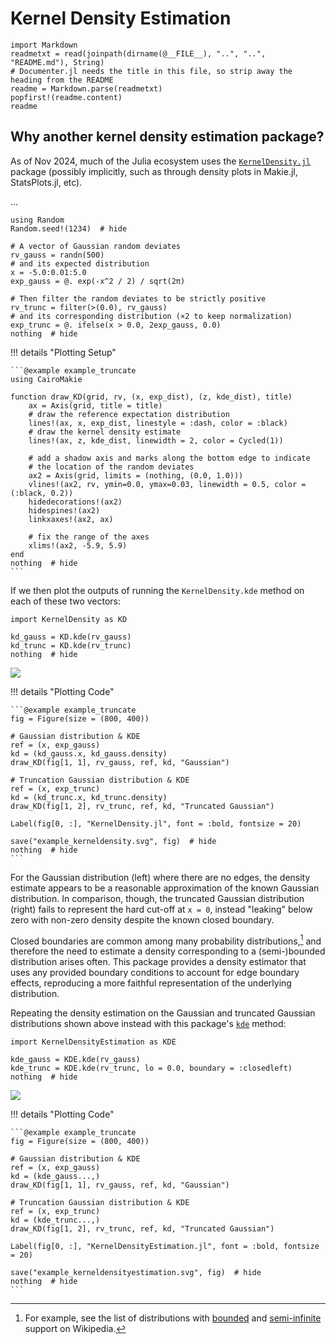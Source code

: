 # Kernel Density Estimation

```@eval
import Markdown
readmetxt = read(joinpath(dirname(@__FILE__), "..", "..", "README.md"), String)
# Documenter.jl needs the title in this file, so strip away the heading from the README
readme = Markdown.parse(readmetxt)
popfirst!(readme.content)
readme
```

## Why another kernel density estimation package?

As of Nov 2024, much of the Julia ecosystem uses the
[`KernelDensity.jl`](https://juliahub.com/ui/Packages/General/KernelDensity)
package (possibly implicitly, such as through density plots in Makie.jl, StatsPlots.jl, etc).

...

```@example example_truncate
using Random
Random.seed!(1234)  # hide

# A vector of Gaussian random deviates
rv_gauss = randn(500)
# and its expected distribution
x = -5.0:0.01:5.0
exp_gauss = @. exp(-x^2 / 2) / sqrt(2π)

# Then filter the random deviates to be strictly positive
rv_trunc = filter(>(0.0), rv_gauss)
# and its corresponding distribution (×2 to keep normalization)
exp_trunc = @. ifelse(x > 0.0, 2exp_gauss, 0.0)
nothing  # hide
```

!!! details "Plotting Setup"

    ```@example example_truncate
    using CairoMakie

    function draw_KD(grid, rv, (x, exp_dist), (z, kde_dist), title)
        ax = Axis(grid, title = title)
        # draw the reference expectation distribution
        lines!(ax, x, exp_dist, linestyle = :dash, color = :black)
        # draw the kernel density estimate
        lines!(ax, z, kde_dist, linewidth = 2, color = Cycled(1))

        # add a shadow axis and marks along the bottom edge to indicate
        # the location of the random deviates
        ax2 = Axis(grid, limits = (nothing, (0.0, 1.0)))
        vlines!(ax2, rv, ymin=0.0, ymax=0.03, linewidth = 0.5, color = (:black, 0.2))
        hidedecorations!(ax2)
        hidespines!(ax2)
        linkxaxes!(ax2, ax)

        # fix the range of the axes
        xlims!(ax2, -5.9, 5.9)
    end
    nothing  # hide
    ```

If we then plot the outputs of running the `KernelDensity.kde` method on each of these two vectors:

```@example example_truncate
import KernelDensity as KD

kd_gauss = KD.kde(rv_gauss)
kd_trunc = KD.kde(rv_trunc)
nothing  # hide
```

![](example_kerneldensity.svg)

!!! details "Plotting Code"

    ```@example example_truncate
    fig = Figure(size = (800, 400))

    # Gaussian distribution & KDE
    ref = (x, exp_gauss)
    kd = (kd_gauss.x, kd_gauss.density)
    draw_KD(fig[1, 1], rv_gauss, ref, kd, "Gaussian")

    # Truncation Gaussian distribution & KDE
    ref = (x, exp_trunc)
    kd = (kd_trunc.x, kd_trunc.density)
    draw_KD(fig[1, 2], rv_trunc, ref, kd, "Truncated Gaussian")

    Label(fig[0, :], "KernelDensity.jl", font = :bold, fontsize = 20)

    save("example_kerneldensity.svg", fig)  # hide
    nothing  # hide
    ```

For the Gaussian distribution (left) where there are no edges, the density estimate appears to be a reasonable
approximation of the known Gaussian distribution.
In comparison, though, the truncated Gaussian distribution (right) fails to represent the hard cut-off at ``x = 0``,
instead "leaking" below zero with non-zero density despite the known closed boundary.

Closed boundaries are common among many probability distributions,[^bounded] and therefore the need to estimate a
density corresponding to a (semi-)bounded distribution arises often.
This package provides a density estimator that uses any provided boundary conditions to account for edge boundary
effects, reproducing a more faithful representation of the underlying distribution.

[^bounded]: For example, see the list of distributions with
    [bounded](https://en.wikipedia.org/wiki/List_of_probability_distributions#Supported_on_a_bounded_interval)
    and
    [semi-infinite](https://en.wikipedia.org/wiki/List_of_probability_distributions#Supported_on_semi-infinite_intervals,_usually_[0,%E2%88%9E%29)
    support on Wikipedia.

Repeating the density estimation on the Gaussian and truncated Gaussian distributions shown above instead with this
package's [`kde`](@ref) method:

```@example example_truncate
import KernelDensityEstimation as KDE

kde_gauss = KDE.kde(rv_gauss)
kde_trunc = KDE.kde(rv_trunc, lo = 0.0, boundary = :closedleft)
nothing  # hide
```

![](example_kerneldensityestimation.svg)

!!! details "Plotting Code"

    ```@example example_truncate
    fig = Figure(size = (800, 400))

    # Gaussian distribution & KDE
    ref = (x, exp_gauss)
    kd = (kde_gauss...,)
    draw_KD(fig[1, 1], rv_gauss, ref, kd, "Gaussian")

    # Truncation Gaussian distribution & KDE
    ref = (x, exp_trunc)
    kd = (kde_trunc...,)
    draw_KD(fig[1, 2], rv_trunc, ref, kd, "Truncated Gaussian")

    Label(fig[0, :], "KernelDensityEstimation.jl", font = :bold, fontsize = 20)

    save("example_kerneldensityestimation.svg", fig)  # hide
    nothing  # hide
    ```
